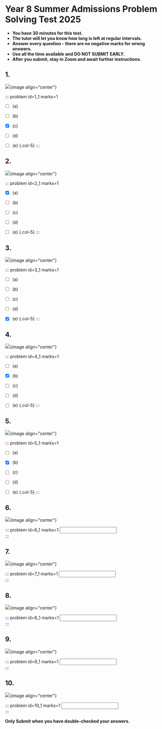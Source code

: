 # Year 8 Summer Admissions Problem Solving Test 2025

* __You have 30 minutes for this test.__
* __The tutor will let you know how long is left at regular intervals.__
* __Answer every question - there are no negative marks for wrong answers.__ 
* __Use all the time available and DO NOT SUBMIT EARLY.__ 
* __After you submit, stay in Zoom and await further instructions.__  


## 1.
![](/resources/admissions-summer-ps-8/q1.png){image align="center"}  

::: problem id=1_1 marks=1  

* [ ] (a)
* [ ] (b)
* [x] (c)
* [ ] (d)
* [ ] (e)
{.col-5}
:::  


## 2.
![](/resources/admissions-summer-ps-8/q2.png){image align="center"}  

::: problem id=2_1 marks=1  

* [x] (a)
* [ ] (b)
* [ ] (c)
* [ ] (d)
* [ ] (e)
{.col-5}
::: 


## 3.
![](/resources/admissions-summer-ps-8/q3.png){image align="center"}  

::: problem id=3_1 marks=1  

* [ ] (a)
* [ ] (b)
* [ ] (c)
* [ ] (d)
* [x] (e)
{.col-5}
::: 


## 4.
![](/resources/admissions-summer-ps-8/q4.png){image align="center"}  

::: problem id=4_1 marks=1  

* [ ] (a)
* [x] (b)
* [ ] (c)
* [ ] (d)
* [ ] (e)
{.col-5}
::: 


## 5.
![](/resources/admissions-summer-ps-8/q5.png){image align="center"}  

::: problem id=5_1 marks=1  

* [ ] (a)
* [x] (b)
* [ ] (c)
* [ ] (d)
* [ ] (e)
{.col-5}
::: 


## 6.
![](/resources/admissions-summer-ps-8/q6.png){image align="center"}  

::: problem id=6_1 marks=1
<input type="number" solution="51"/>  
::: 


## 7.
![](/resources/admissions-summer-ps-8/q7.png){image align="center"}  

::: problem id=7_1 marks=1
<input type="number" solution="84"/>  
::: 


## 8.
![](/resources/admissions-summer-ps-8/q8.png){image align="center"}  

::: problem id=8_1 marks=1
<input type="number" solution="150"/>  
::: 


## 9.
![](/resources/admissions-summer-ps-8/q9.png){image align="center"}  

::: problem id=9_1 marks=1
<input type="number" solution="66660"/>  
::: 


## 10.
![](/resources/admissions-summer-ps-8/q10.png){image align="center"}  

::: problem id=10_1 marks=1
<input type="number" solution="296"/>  
::: 


**Only Submit when you have double-checked your answers.**